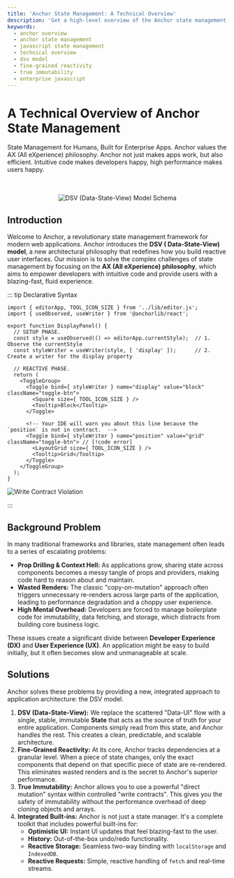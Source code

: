 ```yaml
---
title: 'Anchor State Management: A Technical Overview'
description: 'Get a high-level overview of the Anchor state management library. Understand its core concepts like the DSV model, fine-grained reactivity, and true immutability.'
keywords:
  - anchor overview
  - anchor state management
  - javascript state management
  - technical overview
  - dsv model
  - fine-grained reactivity
  - true immutability
  - enterprise javascript
---
```


# A Technical Overview of Anchor State Management

State Management for Humans, Built for Enterprise Apps. Anchor values the AX (All eXperience) philosophy. Anchor not just makes apps work, but also efficient. Intuitive
code makes developers happy, high performance makes users happy.

<div style="display: flex; align-items: center; justify-content: center; margin-top: 48px;">
  <img src="/schemas/dsv-model.webp" alt="DSV (Data-State-View) Model Schema" />
</div>

## **Introduction**

Welcome to Anchor, a revolutionary state management framework for modern web applications. Anchor introduces the **DSV (
Data-State-View) model**, a new architectural philosophy that redefines how you build reactive user interfaces. Our
mission is to solve the complex challenges of state management by focusing on the **AX (All eXperience) philosophy**,
which aims to empower developers with intuitive code and provide users with a blazing-fast, fluid experience.

::: tip Declarative Syntax

```tsx {17}
import { editorApp, TOOL_ICON_SIZE } from '../lib/editor.js';
import { useObserved, useWriter } from '@anchorlib/react';

export function DisplayPanel() {
  // SETUP PHASE.
  const style = useObserved(() => editorApp.currentStyle);  // 1. Observe the currentStyle
  const styleWriter = useWriter(style, [ 'display' ]);      // 2. Create a writer for the display property

  // REACTIVE PHASE.
  return (
    <ToggleGroup>
      <Toggle bind={ styleWriter } name="display" value="block" className="toggle-btn">
        <Square size={ TOOL_ICON_SIZE } />
        <Tooltip>Block</Tooltip>
      </Toggle>

      <!-- Your IDE will warn you about this line because the `position` is not in contract.  -->
      <Toggle bind={ styleWriter } name="position" value="grid" className="toggle-btn"> // [!code error]
        <LayoutGrid size={ TOOL_ICON_SIZE } />
        <Tooltip>Grid</Tooltip>
      </Toggle>
    </ToggleGroup>
  );
}
```

<img src="/images/contract-violation.webp" alt="Write Contract Violation" />

:::

## **Background Problem**

In many traditional frameworks and libraries, state management often leads to a series of escalating problems:

- **Prop Drilling & Context Hell:** As applications grow, sharing state across components becomes a messy tangle of
  props and providers, making code hard to reason about and maintain.
- **Wasted Renders:** The classic "copy-on-mutation" approach often triggers unnecessary re-renders across large parts
  of the application, leading to performance degradation and a choppy user experience.
- **High Mental Overhead:** Developers are forced to manage boilerplate code for immutability, data fetching, and
  storage, which distracts from building core business logic.

These issues create a significant divide between **Developer Experience (DX)** and **User Experience (UX)**. An
application might be easy to build initially, but it often becomes slow and unmanageable at scale.

## **Solutions**

Anchor solves these problems by providing a new, integrated approach to application architecture: the DSV model.

1. **DSV (Data-State-View):** We replace the scattered "Data-UI" flow with a single, stable, immutable **State** that
   acts as the source of truth for your entire application. Components simply read from this state, and Anchor handles
   the rest. This creates a clean, predictable, and scalable architecture.
2. **Fine-Grained Reactivity:** At its core, Anchor tracks dependencies at a granular level. When a piece of state
   changes, only the exact components that depend on that specific piece of state are re-rendered. This eliminates
   wasted renders and is the secret to Anchor's superior performance.
3. **True Immutability:** Anchor allows you to use a powerful "direct mutation" syntax within controlled "write
   contracts". This gives you the safety of immutability without the performance overhead of deep cloning objects and
   arrays.
4. **Integrated Built-ins:** Anchor is not just a state manager. It's a complete toolkit that includes powerful
   built-ins for:
   - **Optimistic UI:** Instant UI updates that feel blazing-fast to the user.
   - **History:** Out-of-the-box undo/redo functionality.
   - **Reactive Storage:** Seamless two-way binding with `localStorage` and `IndexedDB`.
   - **Reactive Requests:** Simple, reactive handling of `fetch` and real-time streams.
